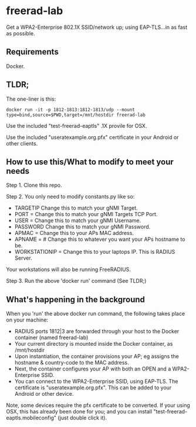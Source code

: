 # freerad-lab

Get a WPA2-Enterprise 802.1X SSID/network up; using EAP-TLS...in as fast as possible.

## Requirements
Docker.

## TLDR;
The one-liner is this:
```
docker run -it -p 1812-1813:1812-1813/udp --mount type=bind,source=$PWD,target=/mnt/hostdir freerad-lab
```
Use the included "test-freerad-eaptls" .1X provile for OSX.

Use the included "useratexample.org.pfx" certificate in your Android or other clients.

## How to use this/What to modify to meet your needs
Step 1. Clone this repo.

Step 2. You only need to modify constants.py like so:

* TARGETIP Change this to match your gNMI Target.
* PORT = Change this to match your gNMI Targets TCP Port.
* USER = Change this to match your gNMI Username.
* PASSWORD Change this to match your gNMI Password.
* APMAC = Change this to your APs MAC address.
* APNAME = # Change this to whatever you want your APs hostname to be.
* WORKSTATIONIP = Change this to your laptops IP. This is RADIUS Server.

Your workstations will also be running FreeRADIUS.

Step 3. Run the above 'docker run' command (See TLDR;)

## What's happening in the background
When you 'run' the above docker run command, the following takes place on your machine:
* RADIUS ports 1812|3 are forwarded through your host to the Docker container (named freerad-lab)
* Your current directory is mounted inside the Docker container, as /mnt/hostdir
* Upon instantiation, the container provisions your AP; eg assigns the hostname & country-code to the MAC address.
* Next, the container configures your AP with both an OPEN and a WPA2-Enterprise SSID.
* You can connect to the WPA2-Enterprise SSID, using EAP-TLS. The certificate is "useratexample.org.pfx". This can be added to your Android or other device.

Note, some devices require the pfx certificate to be converted. If your using OSX, this has already been done for you; and you can install "test-freerad-eaptls.mobileconfig" (just double click it).
